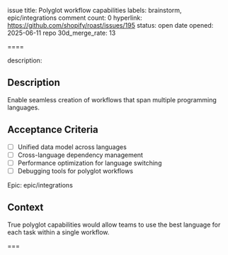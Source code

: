 issue title: Polyglot workflow capabilities
labels: brainstorm, epic/integrations
comment count: 0
hyperlink: https://github.com/shopify/roast/issues/195
status: open
date opened: 2025-06-11
repo 30d_merge_rate: 13

====

description:
## Description
Enable seamless creation of workflows that span multiple programming languages.

## Acceptance Criteria
- [ ] Unified data model across languages
- [ ] Cross-language dependency management
- [ ] Performance optimization for language switching
- [ ] Debugging tools for polyglot workflows

Epic: epic/integrations

## Context
True polyglot capabilities would allow teams to use the best language for each task within a single workflow.

===
